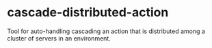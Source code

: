 # cascade-distributed-action
Tool for auto-handling cascading an action that is distributed among a cluster of servers in an environment.
